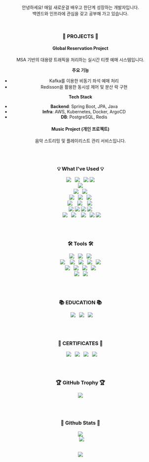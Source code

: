 <div align="center">
<br>

<br>

안녕하세요! 매일 새로운걸 배우고 한단계 성장하는 개발자입니다. <br>
백엔드와 인프라에 관심을 갖고 공부해 가고 있습니다.

<br>

<h3 align="center"><b> 🚀 PROJECTS 🚀 </b></h3>

<h4><b>Global Reservation Project </b></h4>
<p>MSA 기반의 대용량 트래픽을 처리하는 실시간 티켓 예매 시스템입니다.</p>
<b>주요 기능</b>
<ul>
<li>Kafka를 이용한 비동기 좌석 예매 처리</li>
<li>Redisson을 활용한 동시성 제어 및 분산 락 구현</li>
</ul>
<b>Tech Stack</b>
<ul>
<li><b>Backend</b>: Spring Boot, JPA, Java</li>
<li><b>Infra</b>: AWS, Kubernetes, Docker, ArgoCD</li>
<li><b>DB</b>: PostgreSQL, Redis</li>
</ul>

<h4><b>Music Project (개인 프로젝트)</b></h4>
<p>음악 스트리밍 및 플레이리스트 관리 서비스입니다.</p>
<br>
<br>

<h3 align="center"><b>💡 What I've Used 💡</b></h3>
  <img src="https://img.shields.io/badge/Java-ED8B00?style=for-the-badge&logo=openjdk&logoColor=white"/>
  <img src="https://img.shields.io/badge/Spring-6DB33F?style=for-the-badge&logo=spring&logoColor=white"/>
  <img src="https://img.shields.io/badge/Spring_Security-6DB33F?style=for-the-badge&logo=Spring-Security&logoColor=white"/>
<img src="https://img.shields.io/badge/C++-00599C?style=for-the-badge&logo=cplusplus&logoColor=white"/>
  <br>
  <img src="https://img.shields.io/badge/python-3776AB?style=for-the-badge&logo=python&logoColor=FFFFFF"/>
  <br>
  <img src="https://img.shields.io/badge/JavaScript-F7DF1E?style=for-the-badge&logo=javascript&logoColor=black"/>
  <img src="https://img.shields.io/badge/jQuery-0769AD?style=for-the-badge&logo=jquery&logoColor=white"/>
  <br>
  <img src="https://img.shields.io/badge/HTML5-E34F26?style=for-the-badge&logo=html5&logoColor=white"/>
  <img src="https://img.shields.io/badge/CSS3-1572B6?style=for-the-badge&logo=css3&logoColor=white"/>
  <img src="https://img.shields.io/badge/Bootstrap-563D7C?style=for-the-badge&logo=bootstrap&logoColor=white"/>
  <br>
  <img src="https://img.shields.io/badge/mac%20os-000000?style=for-the-badge&logo=apple&logoColor=white"/> 
  <img src="https://img.shields.io/badge/Windows-0078D6?style=for-the-badge&logo=windows&logoColor=white"/> 
  <img src="https://img.shields.io/badge/linux-FCC624?style=for-the-badge&logo=linux&logoColor=FFFFFF"/> 
  <br>
  <img src="https://img.shields.io/badge/Amazon_AWS-FF9900?style=for-the-badge&logo=amazonaws&logoColor=white"/>
<img src="https://img.shields.io/badge/Amazon_RDS-527FFF?style=for-the-badge&logo=amazon-rds&logoColor=white"/>
<img src="https://img.shields.io/badge/Amazon_Aurora-527FFF?style=for-the-badge&logo=amazon-aurora&logoColor=white"/>
<img src="https://img.shields.io/badge/Amazon_MSK-232F3E?style=for-the-badge&logo=amazon-msk&logoColor=white"/>
  <br>
  <img src="https://img.shields.io/badge/PostgreSQL-4169E1?style=for-the-badge&logo=postgresql&logoColor=white"/>
  <img src="https://img.shields.io/badge/MySQL-4479A1?style=for-the-badge&logo=MySQL&logoColor=FFFFFF"/> 
  <img src="https://img.shields.io/badge/Oracle-F80000?style=for-the-badge&logo=oracle&logoColor=black"/>
  <img src="https://img.shields.io/badge/MariaDB-003545?style=for-the-badge&logo=mariadb&logoColor=white"/>
<img src="https://img.shields.io/badge/Redis-DC382D?style=for-the-badge&logo=redis&logoColor=white"/>
<br>
<br>

 <h3><b>🛠️ Tools 🛠️</b></h3>
  <img src="https://img.shields.io/badge/Eclipse-2C2255?style=for-the-badge&logo=eclipse&logoColor=white"/>
  <img src="https://img.shields.io/badge/IntelliJ_IDEA-000000.svg?style=for-the-badge&logo=intellij-idea&logoColor=white"/>
  <img src="https://img.shields.io/badge/Visual_Studio_Code-0078D4?style=for-the-badge&logo=visual%20studio%20code&logoColor=white"/>
  <br>
  <img src="https://img.shields.io/badge/git-F05032?style=for-the-badge&logo=git&logoColor=FFFFFF"/> 
  <img src="https://img.shields.io/badge/GitLab-FC6D26?style=for-the-badge&logo=gitlab&logoColor=white"/>
  <img src="https://img.shields.io/badge/Jira-0052CC?style=for-the-badge&logo=Jira&logoColor=white"/>
  <img src="https://img.shields.io/badge/slack-4A154B?style=for-the-badge&logo=slack&logoColor=FFFFFF"/>
  <img src="https://img.shields.io/badge/notion-000000?style=for-the-badge&logo=notion&logoColor=FFFFFF"/>
  <br>
  <img src="https://img.shields.io/badge/Grafana-F46800?style=for-the-badge&logo=grafana&logoColor=white"/>
  <img src="https://img.shields.io/badge/Prometheus-E6522C?style=for-the-badge&logo=prometheus&logoColor=white"/>
  <img src="https://img.shields.io/badge/Datadog-632CA6?style=for-the-badge&logo=datadog&logoColor=white"/>
  <img src="https://img.shields.io/badge/ArgoCD-EF7B4D?style=for-the-badge&logo=argo&logoColor=white"/>
  <br>
  <img src="https://img.shields.io/badge/Miro-050038?style=for-the-badge&logo=Miro&logoColor=white"/>
  <img src="https://img.shields.io/badge/figma-F24E1E?style=for-the-badge&logo=figma&logoColor=FFFFFF"/> 
<br>
<br>

 <h3><b>📚 EDUCATION 📚</b></h3>
  <img src="https://img.shields.io/badge/Udemy-EC5252?style=for-the-badge&logo=Udemy&logoColor=white"/>
  <img src="https://img.shields.io/badge/inflearn-14BF96?style=for-the-badge&logoColor=white"/>
  <img src="https://img.shields.io/badge/CloudWave-0078D4?style=for-the-badge&logoColor=white"/>
<br>
<br>

 <h3><b>📜 CERTIFICATES 📜</b></h3>
  <img src="https://img.shields.io/badge/정보처리기사-0052CC?style=for-the-badge&logoColor=white"/>
  <img src="https://img.shields.io/badge/SQLD-F29111?style=for-the-badge&logoColor=white"/>
  <img src="https://img.shields.io/badge/컴퓨터활용능력-3366FF?style=for-the-badge&logoColor=white"/>
  <img src="https://img.shields.io/badge/TOEIC-0066CC?style=for-the-badge&logoColor=white"/>
<br>
<br>

 <h3><b> 🏆 GitHub Trophy 🏆 </b></h3>
<img src="https://github-profile-trophy.vercel.app/?username=[사용자이름]" />
<br>
<br>

 <h3><b> 🎄 Github Stats 🎄 </b></h3>
  <img src="https://github-readme-stats.vercel.app/api?username=[사용자이름]&show_icons=true&count_private=true&hide_border=true" align="center" />
  <br>
  <img src="https://github-readme-stats.vercel.app/api/top-langs/?username=[사용자이름]&langs_count=5&layout=compact"/>
<br>
<br>

<img src="https://github.com/[사용자이름]/[사용자이름]/raw/output/github-contribution-grid-snake.svg" />

</div>
